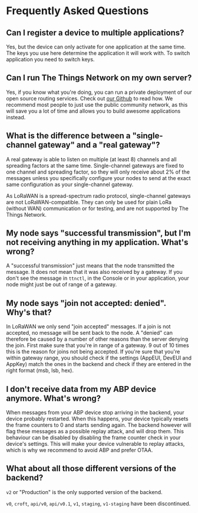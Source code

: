 # Frequently Asked Questions

## Can I register a device to multiple applications?

Yes, but the device can only activate for one application at the same time. The keys you use here determine the application it will work with. To switch application you need to switch keys.

## Can I run The Things Network on my own server?

Yes, if you know what you're doing, you can run a private deployment of our open source routing services. Check out [our Github](https://github.com/TheThingsNetwork/ttn) to read how. We recommend most people to just use the public community network, as this will save you a lot of time and allows you to build awesome applications instead.

## What is the difference between a "single-channel gateway" and a "real gateway"?

A real gateway is able to listen on multiple (at least 8) channels and all spreading factors at the same time. Single-channel gateways are fixed to one channel and spreading factor, so they will only receive about 2% of the messages unless you specifically configure your nodes to send at the exact same configuration as your single-channel gateway.

As LoRaWAN is a spread-spectrum radio protocol, single-channel gateways are not LoRaWAN-compatible. They can only be used for plain LoRa (without WAN) communication or for testing, and are not supported by The Things Network.

## My node says "successful transmission", but I'm not receiving anything in my application. What's wrong?

A "successful transmission" just means that the node transmitted the message. It does not mean that it was also received by a gateway. If you don't see the message in `ttnctl`, in the Console or in your application, your node might just be out of range of a gateway.

## My node says "join not accepted: denied". Why's that?

In LoRaWAN we only send "join accepted" messages. If a join is not accepted, no message will be sent back to the node. A "denied" can therefore be caused by a number of other reasons than the server denying the join. First make sure that you're in range of a gateway. 9 out of 10 times this is the reason for joins not being accepted. If you're sure that you're within gateway range, you should check if the settings (AppEUI, DevEUI and AppKey) match the ones in the backend and check if they are entered in the right format (msb, lsb, hex).

## I don't receive data from my ABP device anymore. What's wrong?

When messages from your ABP device stop arriving in the backend, your device probably restarted. When this happens, your device typically resets the frame counters to 0 and starts sending again. The backend however will flag these messages as a possible replay attack, and will drop them. This behaviour can be disabled by disabling the frame counter check in your device's settings. This will make your device vulnerable to replay attacks, which is why we recommend to avoid ABP and prefer OTAA.

## What about all those different versions of the backend?

`v2` or "Production" is the only supported version of the backend.

`v0`, `croft`, `api/v0`, `api/v0.1`, `v1`, `staging`, `v1-staging` have been discontinued. 